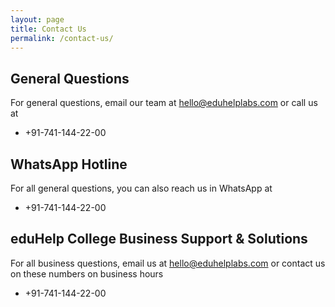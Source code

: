 ```yaml
---
layout: page
title: Contact Us
permalink: /contact-us/
---
```


## General Questions
For general questions, email our team at [hello@eduhelplabs.com](mailto:hello@eduhelplabs.com) or call us at 

* +91-741-144-22-00

## WhatsApp Hotline
For all general questions, you can also reach us in WhatsApp at 

* +91-741-144-22-00

## eduHelp College Business Support & Solutions
For all business questions, email us at [hello@eduhelplabs.com](mailto:hello@eduhelplabs.com) or contact us on these numbers on business hours 
	
* +91-741-144-22-00
